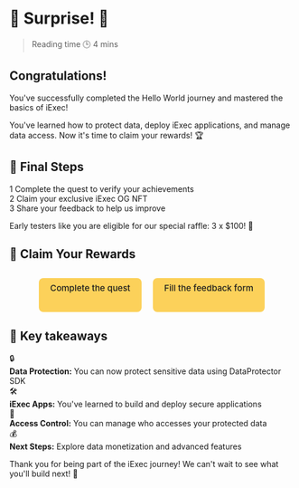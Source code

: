 # 🎉 Surprise! 🎉

> Reading time 🕒 4 mins

<div class="hero">
  <div class="hero-content">
    <h2>Congratulations!</h2>
    <p>You've successfully completed the Hello World journey and mastered the basics of iExec!</p>
  </div>
</div>

<div class="solution-note">
  <p>You've learned how to protect data, deploy iExec applications, and manage data access. Now it's time to claim your rewards! 🏆</p>
</div>

## 🏁 Final Steps

<div class="process-steps">
  <div class="step">
    <span class="step-number">1</span>
    <span>Complete the quest to verify your achievements</span>
  </div>
  <div class="step">
    <span class="step-number">2</span>
    <span>Claim your exclusive iExec OG NFT</span>
  </div>
  <div class="step">
    <span class="step-number">3</span>
    <span>Share your feedback to help us improve</span>
  </div>
</div>

<div class="solution-note">
  <p>Early testers like you are eligible for our special raffle: 3 x $100! 🎁</p>
</div>

## 🎁 Claim Your Rewards

<div class="button-group">
  <a href="https://app.galxe.com/quest/fArdRcqqbivyjCJ9u7nPt8/GCZfUtkAer" class="yellow-button" target="_blank">
    Complete the quest
  </a>

  <a href="https://iexecblockchaintech.typeform.com/to/FOcNP9l0" class="yellow-button" target="_blank">
    Fill the feedback form
  </a>
</div>

## 🎯 Key takeaways

<div class="key-takeaways">
  <div class="takeaway-item">
    <span class="takeaway-icon">🔒</span>
    <div class="takeaway-content">
      <strong>Data Protection:</strong> You can now protect sensitive data using DataProtector SDK
    </div>
  </div>
  <div class="takeaway-item">
    <span class="takeaway-icon">🛠️</span>
    <div class="takeaway-content">
      <strong>iExec Apps:</strong> You've learned to build and deploy secure applications
    </div>
  </div>
  <div class="takeaway-item">
    <span class="takeaway-icon">🔐</span>
    <div class="takeaway-content">
      <strong>Access Control:</strong> You can manage who accesses your protected data
    </div>
  </div>
  <div class="takeaway-item">
    <span class="takeaway-icon">💰</span>
    <div class="takeaway-content">
      <strong>Next Steps:</strong> Explore data monetization and advanced features
    </div>
  </div>
</div>

<div class="help-note">
  <p>Thank you for being part of the iExec journey! We can't wait to see what you'll build next! 🚀</p>
</div>

<style>
.yellow-button {
    height: 2.75rem;
    padding: 0.5rem 1.25rem;
    font-size: 0.95rem;
    font-weight: 500;
    border-radius: 8px;
    background: #fcd15a;
    color: #1e1e1e !important;
    border: none !important;
    text-decoration: none !important;
    cursor: pointer;
    transition: all 0.2s ease;
}

.yellow-button:hover {
  background-color: #FFA500;
  transform: scale(1.05);
}

.button-group {
  display: flex;
  gap: 20px;
  justify-content: center;
  margin: 30px 0;
}
</style>
